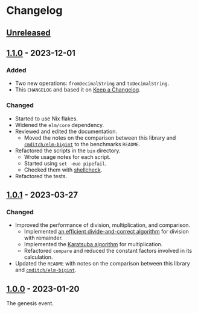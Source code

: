 # Changelog

## [Unreleased]

## [1.1.0] - 2023-12-01

### Added

- Two new operations: `fromDecimalString` and `toDecimalString`.
- This `CHANGELOG` and based it on [Keep a Changelog](https://keepachangelog.com/en/1.1.0/).

### Changed

- Started to use Nix flakes.
- Widened the `elm/core` dependency.
- Reviewed and edited the documentation.
  - Moved the notes on the comparison between this library and [`cmditch/elm-bigint`] to the benchmarks `README`.
- Refactored the scripts in the `bin` directory.
  - Wrote usage notes for each script.
  - Started using `set -euo pipefail`.
  - Checked them with [shellcheck](https://www.shellcheck.net/).
- Refactored the tests.

## [1.0.1] - 2023-03-27

### Changed

- Improved the performance of division, multiplication, and comparison.
  - Implemented [an efficient divide-and-correct algorithm](https://surface.syr.edu/cgi/viewcontent.cgi?article=1162&context=eecs_techreports) for division with remainder.
  - Implemented the [Karatsuba algorithm](https://en.wikipedia.org/wiki/Karatsuba_algorithm) for multiplication.
  - Refactored `compare` and reduced the constant factors involved in its calculation.
- Updated the `README` with notes on the comparison between this library and [`cmditch/elm-bigint`].

## [1.0.0] - 2023-01-20

The genesis event.

[unreleased]: https://github.com/dwayne/elm-natural/compare/1.1.0...HEAD
[1.1.0]: https://github.com/dwayne/elm-natural/compare/1.0.1...1.1.0
[1.0.1]: https://github.com/dwayne/elm-natural/compare/1.0.0...1.0.1
[1.0.0]: https://github.com/dwayne/elm-natural/releases/tag/1.0.0

[`cmditch/elm-bigint`]: https://package.elm-lang.org/packages/cmditch/elm-bigint/2.0.1/
